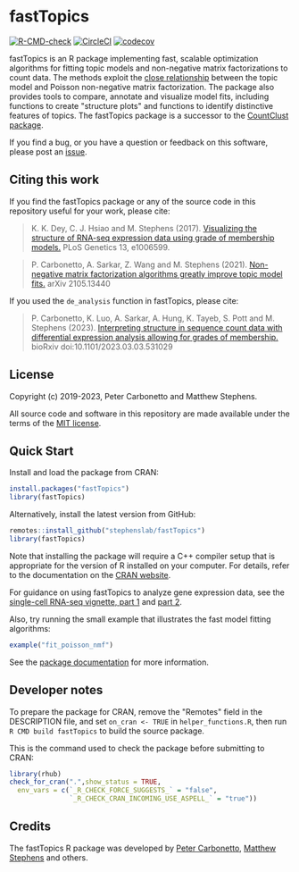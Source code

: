 # fastTopics

[![R-CMD-check](https://github.com/stephenslab/fastTopics/workflows/R-CMD-check/badge.svg)](https://github.com/stephenslab/fastTopics/actions)
[![CircleCI](https://dl.circleci.com/status-badge/img/gh/stephenslab/fastTopics/tree/master.svg?style=svg)](https://dl.circleci.com/status-badge/redirect/gh/stephenslab/fastTopics/tree/master)
[![codecov](https://codecov.io/gh/stephenslab/fastTopics/branch/master/graph/badge.svg)](https://app.codecov.io/gh/stephenslab/fastTopics)

fastTopics is an R package implementing fast, scalable optimization
algorithms for fitting topic models and non-negative matrix
factorizations to count data. The methods exploit the
[close relationship][vignette-close-relationship] between the topic
model and Poisson non-negative matrix factorization. The package also
provides tools to compare, annotate and visualize model fits,
including functions to create "structure plots" and functions to
identify distinctive features of topics. The fastTopics package is a
successor to the [CountClust package][countclust].

If you find a bug, or you have a question or feedback on this software,
please post an [issue][issues].

## Citing this work

If you find the fastTopics package or any of the source code in this
repository useful for your work, please cite:

> K. K. Dey, C. J. Hsiao and M. Stephens (2017). [Visualizing the
> structure of RNA-seq expression data using grade of membership 
> models.][countclust-paper] PLoS Genetics 13, e1006599.
>

> P. Carbonetto, A. Sarkar, Z. Wang and M. Stephens (2021).
> [Non-negative matrix factorization algorithms greatly improve topic
> model fits.][fasttopics-paper] arXiv 2105.13440

If you used the `de_analysis` function in fastTopics, please cite:

> P. Carbonetto, K. Luo, A. Sarkar, A. Hung, K. Tayeb, S. Pott and
> M. Stephens (2023). [Interpreting structure in sequence count data
> with differential expression analysis allowing for grades of
> membership.][singlecell-topics-paper]
> bioRxiv doi:10.1101/2023.03.03.531029

## License

Copyright (c) 2019-2023, Peter Carbonetto and Matthew Stephens.

All source code and software in this repository are made available
under the terms of the [MIT license][mit-license].

## Quick Start

Install and load the package from CRAN:

```R
install.packages("fastTopics")
library(fastTopics)
```

Alternatively, install the latest version from GitHub:

```R
remotes::install_github("stephenslab/fastTopics")
library(fastTopics)
```

Note that installing the package will require a C++ compiler setup
that is appropriate for the version of R installed on your
computer. For details, refer to the documentation on the
[CRAN website][cran].

For guidance on using fastTopics to analyze gene expression data, see
the [single-cell RNA-seq vignette, part 1][vignette-scrnaseq-1] and
[part 2][vignette-scrnaseq-2].

Also, try running the small example that illustrates the fast model
fitting algorithms:

```R
example("fit_poisson_nmf")
```

See the [package documentation][pkgdown] for more information.

## Developer notes

To prepare the package for CRAN, remove the "Remotes" field in the
DESCRIPTION file, and set `on_cran <- TRUE` in `helper_functions.R`,
then run `R CMD build fastTopics` to build the source package.

This is the command used to check the package before submitting to
CRAN:

```r
library(rhub)
check_for_cran(".",show_status = TRUE,
  env_vars = c(`_R_CHECK_FORCE_SUGGESTS_` = "false",
               `_R_CHECK_CRAN_INCOMING_USE_ASPELL_` = "true"))
```

## Credits

The fastTopics R package was developed by [Peter Carbonetto][peter],
[Matthew Stephens][matthew] and others.

[fasttopics]:  https://github.com/stephenslab/fastTopics
[mit-license]: https://opensource.org/licenses/mit-license.html
[issues]: https://github.com/stephenslab/fastTopics/issues
[peter]: https://pcarbo.github.io
[kevin]: https://github.com/kevinlkx
[matthew]: http://stephenslab.uchicago.edu
[uchicago]: https://www.uchicago.edu
[cran]: https://cran.r-project.org
[countclust]: https://github.com/kkdey/CountClust
[countclust-paper]: https://doi.org/10.1371/journal.pgen.1006599
[fasttopics-paper]: https://arxiv.org/abs/2105.13440
[singlecell-topics-paper]: https://doi.org/10.1101/2023.03.03.531029 
[pkgdown]: https://stephenslab.github.io/fastTopics/
[vignette-close-relationship]: https://stephenslab.github.io/fastTopics/articles/relationship.html
[vignette-scrnaseq-1]: https://stephenslab.github.io/fastTopics/articles/single_cell_rnaseq_basic.html
[vignette-scrnaseq-2]: https://stephenslab.github.io/fastTopics/articles/single_cell_rnaseq_practical.html
